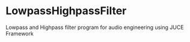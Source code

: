 # LowpassHighpassFilter
Lowpass and Highpass filter program for audio engineering using JUCE Framework
